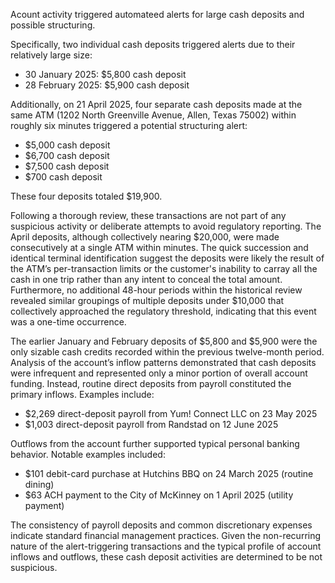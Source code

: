 Acount activity triggered automateed alerts for large cash deposits and possible structuring. 

Specifically, two individual cash deposits triggered alerts due to their relatively large size:

* 30 January 2025: $5,800 cash deposit
* 28 February 2025: $5,900 cash deposit

Additionally, on 21 April 2025, four separate cash deposits made at the same ATM (1202 North Greenville Avenue, Allen, Texas 75002) within roughly six minutes triggered a potential structuring alert:

* $5,000 cash deposit
* $6,700 cash deposit
* $7,500 cash deposit
* $700 cash deposit

These four deposits totaled $19,900.

Following a thorough review, these transactions are not part of any suspicious activity or deliberate attempts to avoid regulatory reporting. The April deposits, although collectively nearing $20,000, were made consecutively at a single ATM within minutes. The quick succession and identical terminal identification suggest the deposits were likely the result of the ATM’s per-transaction limits or the customer's inability to carray all the cash in one trip rather than any intent to conceal the total amount. Furthermore, no additional 48-hour periods within the historical review revealed similar groupings of multiple deposits under $10,000 that collectively approached the regulatory threshold, indicating that this event was a one-time occurrence.

The earlier January and February deposits of $5,800 and $5,900 were the only sizable cash credits recorded within the previous twelve-month period. Analysis of the account’s inflow patterns demonstrated that cash deposits were infrequent and represented only a minor portion of overall account funding. Instead, routine direct deposits from payroll constituted the primary inflows. Examples include:

* $2,269 direct-deposit payroll from Yum! Connect LLC on 23 May 2025
* $1,003 direct-deposit payroll from Randstad on 12 June 2025

Outflows from the account further supported typical personal banking behavior. Notable examples included:

* $101 debit-card purchase at Hutchins BBQ on 24 March 2025 (routine dining)
* $63 ACH payment to the City of McKinney on 1 April 2025 (utility payment)

The consistency of payroll deposits and common discretionary expenses indicate standard financial management practices. Given the non-recurring nature of the alert-triggering transactions and the typical profile of account inflows and outflows, these cash deposit activities are determined to be not suspicious.
